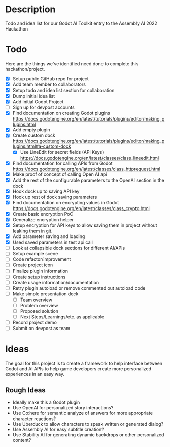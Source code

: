 # Description

Todo and idea list for our Godot AI Toolkit entry to the Assembly AI 2022 Hackathon

# Todo

Here are the things we've identified need done to complete this hackathon/project.

- [x] Setup public GitHub repo for project
- [x] Add team member to collaborators
- [x] Setup todo and idea list section for collaboration
- [x] Dump initial idea list
- [x] Add initial Godot Project
- [ ] Sign up for devpost accounts
- [x] Find documentation on creating Godot plugins
    https://docs.godotengine.org/en/latest/tutorials/plugins/editor/making_plugins.html
- [x] Add empty plugin
- [x] Create custom dock
    https://docs.godotengine.org/en/latest/tutorials/plugins/editor/making_plugins.html#a-custom-dock
    - [x] Use LineEdit for secret fields (API Keys)
        https://docs.godotengine.org/en/latest/classes/class_lineedit.html
- [x] Find documentation for calling APIs from Godot
    https://docs.godotengine.org/en/latest/classes/class_httprequest.html
- [x] Make proof of concept of calling Open AI api
- [x] Add the rest of the configurable parameters to the OpenAI section in the dock
- [x] Hook dock up to saving API key
- [x] Hook up rest of dock saving parameters
- [x] Find documentation on encrypting values in Godot
    https://docs.godotengine.org/en/latest/classes/class_crypto.html
- [x] Create basic encryption PoC
- [x] Generalize encryption helper
- [x] Setup encryption for API keys to allow saving them in project without leaking them in git.
- [x] Add parameter saving and loading
- [x] Used saved parameters in test api call
- [ ] Look at collapsible dock sections for different AI/APIs
- [ ] Setup example scene
- [ ] Code refactor/improvement
- [ ] Create project icon
- [ ] Finalize plugin information
- [ ] Create setup instructions
- [ ] Create usage information/documentation
- [ ] Retry plugin autoload or remove commented out autoload code 
- [ ] Make simple presentation deck
    - [ ] Team overview
    - [ ] Problem overview
    - [ ] Proposed solution
    - [ ] Next Steps/Learnings/etc. as applicable
- [ ] Record project demo
- [ ] Submit on devpost as team

# Ideas

The goal for this project is to create a framework to help interface between Godot and AI APIs to help game developers create more personalized experiences in an easy way.

## Rough Ideas
- Ideally make this a Godot plugin
- Use OpenAI for personalized story interactions?
- Use Co:here for semantic analyze of answers for more appropriate character reactions?
- Use Uberduck to allow characters to speak written or generated dialog?
- Use Assembly AI for easy subtitle creation?
- Use Stability AI for generating dynamic backdrops or other personalized content?